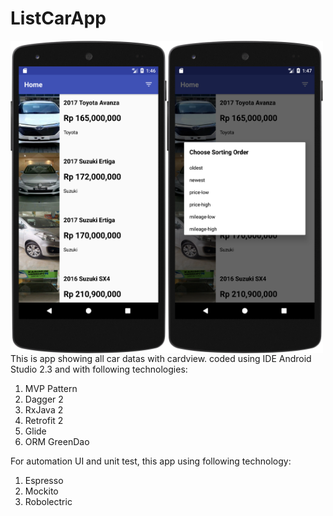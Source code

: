 # ListCarApp
<a href="#"><img src="https://github.com/astroidnu/ListCarApp/blob/master/ss1.png" align="left" height="500" width="250" ></a>
<a href="#"><img src="https://github.com/astroidnu/ListCarApp/blob/master/ss2.png" align="left" height="500" width="250" ></a>

<br /> This is app showing all car datas with cardview. coded using IDE Android Studio 2.3 and with following technologies: 

1. MVP Pattern
2. Dagger 2
3. RxJava 2
4. Retrofit 2
5. Glide 
6. ORM GreenDao

For automation UI and unit test, this app using following technology:
1. Espresso
2. Mockito
3. Robolectric
